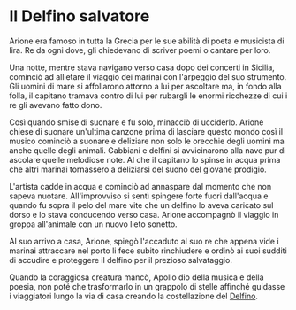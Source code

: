 # Il Delfino salvatore

Arione era famoso in tutta la Grecia per le sue abilità di poeta e musicista di lira.
Re da ogni dove, gli chiedevano di scriver poemi o cantare per loro.

Una notte, mentre stava navigano verso casa dopo dei concerti in Sicilia, cominciò ad allietare il viaggio dei marinai con l'arpeggio del suo strumento.
Gli uomini di mare si affollarono attorno a lui per ascoltare ma, in fondo alla folla, il capitano tramava contro di lui per rubargli le enormi ricchezze di cui i re gli avevano fatto dono.

Così quando smise di suonare e fu solo, minacciò di ucciderlo. 
Arione chiese di suonare un'ultima canzone prima di lasciare questo mondo così il musico  cominciò a suonare e deliziare non solo le orecchie degli uomini ma anche quelle degli animali. 
Gabbiani e delfini si avvicinarono alla nave pur di ascolare quelle melodiose note.
Al che il capitano lo spinse in acqua prima che altri marinai tornassero a deliziarsi del suono del giovane prodigio.

L'artista cadde in acqua e cominciò ad annaspare dal momento che non sapeva nuotare. 
All'improvviso si sentì spingere forte fuori dall'acqua e quando fu sopra il pelo del mare vite che un delfino lo aveva caricato sul dorso e lo stava conducendo verso casa.
Arione accompagnò il viaggio in groppa all'animale con un nuovo lieto sonetto.

Al suo arrivo a casa, Arione, spiegò l'accaduto al suo re che appena vide i marinai attraccare nel porto li fece subito rinchiudere e ordinò ai suoi sudditi di accudire e proteggere il delfino per il prezioso salvataggio.

Quando la coraggiosa creatura mancò, Apollo dio della musica e della poesia, non poté che trasformarlo in un grappolo di stelle affinché guidasse i viaggiatori lungo la via di casa creando la costellazione del [Delfino](https://it.wikipedia.org/wiki/Delfino_(costellazione)).
